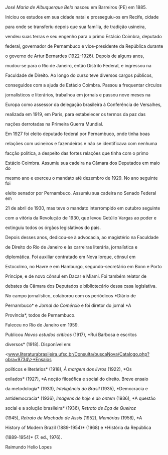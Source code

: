 

*José Maria de Albuquerque Belo* nasceu em Barreiros (PE) em 1885.



Iniciou os estudos em sua cidade natal e prosseguiu-os em Recife, cidade

para onde se transferiu depois que sua família, de tradição usineira,

vendeu suas terras e seu engenho para o primo Estácio Coimbra, deputado

federal, governador de Pernambuco e vice-presidente da República durante

o governo de Artur Bernardes (1922-1926). Depois de alguns anos,

mudou-se para o Rio de Janeiro, então Distrito Federal, e ingressou na

Faculdade de Direito. Ao longo do curso teve diversos cargos públicos,

conseguidos com a ajuda de Estácio Coimbra. Passou a frequentar círculos

jornalísticos e literários, trabalhou em jornais e passou nove meses na

Europa como assessor da delegação brasileira à Conferência de Versalhes,

realizada em 1919, em Paris, para estabelecer os termos da paz das

nações derrotadas na Primeira Guerra Mundial.



Em 1927 foi eleito deputado federal por Pernambuco, onde tinha boas

relações com usineiros e fazendeiros e não se identificava com nenhuma

facção política, a despeito das fortes relações que tinha com o primo

Estácio Coimbra. Assumiu sua cadeira na Câmara dos Deputados em maio do

mesmo ano e exerceu o mandato até dezembro de 1929. No ano seguinte foi

eleito senador por Pernambuco. Assumiu sua cadeira no Senado Federal em

21 de abril de 1930, mas teve o mandato interrompido em outubro seguinte

com a vitória da Revolução de 1930, que levou Getúlio Vargas ao poder e

extinguiu todos os órgãos legislativos do país.



Depois desses anos, dedicou-se à advocacia, ao magistério na Faculdade

de Direito do Rio de Janeiro e às carreiras literária, jornalística e

diplomática. Foi auxiliar contratado em Nova Iorque, cônsul em

Estocolmo, no Havre e em Hamburgo, segundo-secretário em Bonn e Porto

Príncipe, e de novo cônsul em Dacar e Miami. Foi também relator de

debates da Câmara dos Deputados e bibliotecário dessa casa legislativa.



No campo jornalístico, colaborou com os periódicos *Diário de

Pernambuco* e *Jornal do Comércio* e foi diretor do jornal *A

Província*, todos de Pernambuco.



Faleceu no Rio de Janeiro em 1959.



Publicou *Novos estudos críticos* (1917), *Rui Barbosa e escritos

diversos* (1918). Disponível em:

\<www.literaturabrasileira.ufsc.br/Consulta/buscaNova/Catalogo.php?obra=9734\>*Ensaios

políticos e literários* (1918), *À margem dos livros* (1922), *Os

exilados* (1927), *A noção filosófica e social do direito. Breve ensaio

da metodologia* (1933), *Inteligência do Brasil* (1935), *Democracia e

antidemocracia* (1936), *Imagens de hoje e de ontem* (1936), *A questão

social e a solução brasileira* (1936), *Retrato de Eça de Queiroz*

(1945), *Retrato de Machado de Assis* (1952), *Memórias* (1958), *A

History of Modern Brazil (1889-1954)* (1968) e *História da República

(1889-1954)* (7. ed., 1976).



Raimundo Helio Lopes



